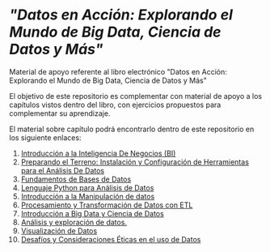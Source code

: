 # ***"Datos en Acción: Explorando el Mundo de Big Data, Ciencia de Datos y Más"***

Material de apoyo referente al libro electrónico "Datos en Acción: Explorando el Mundo de Big Data, Ciencia de Datos y Más"

El objetivo de este repositorio es complementar con material de apoyo a los capítulos vistos dentro del libro, con ejercicios propuestos para complementar su aprendizaje.

El material sobre capítulo podrá encontrarlo dentro de este repositorio en los siguiente enlaces:

1. [Introducción a la Inteligencia De Negocios (BI)](#)
2. [Preparando el Terreno: Instalación y Configuración de Herramientas para el Análisis De Datos](#)
3. [Fundamentos de Bases de Datos](Fundamentos%20de%20Bases%20de%20Datos/README.md)
4. [Lenguaje Python para Análisis de Datos](#)
5. [Introducción a la Manipulación de datos](/blob/main/Introducción%20a%20la%20Manipulación%20de%20datos/accidents.ipynb)
6. [Procesamiento y Transformación de Datos con ETL](#)
7. [Introducción a Big Data y Ciencia de Datos](#)
8. [Análisis y exploración de datos.](#)
9. [Visualización de Datos](#)
10. [Desafíos y Consideraciones Éticas en el uso de Datos](#)